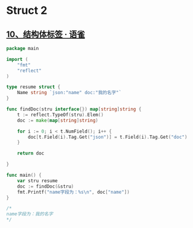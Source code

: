 # Struct 2

## [10、结构体标签 · 语雀](https://www.yuque.com/aceld/mo95lb/ybul6x)



```go
package main

import (
	"fmt"
	"reflect"
)

type resume struct {
	Name string `json:"name" doc:"我的名字"`
}

func findDoc(stru interface{}) map[string]string {
	t := reflect.TypeOf(stru).Elem()
	doc := make(map[string]string)

	for i := 0; i < t.NumField(); i++ {
		doc[t.Field(i).Tag.Get("json")] = t.Field(i).Tag.Get("doc")
	}

	return doc

}

func main() {
	var stru resume
	doc := findDoc(&stru)
	fmt.Printf("name字段为：%s\n", doc["name"])
}

/*
name字段为：我的名字
*/


```

